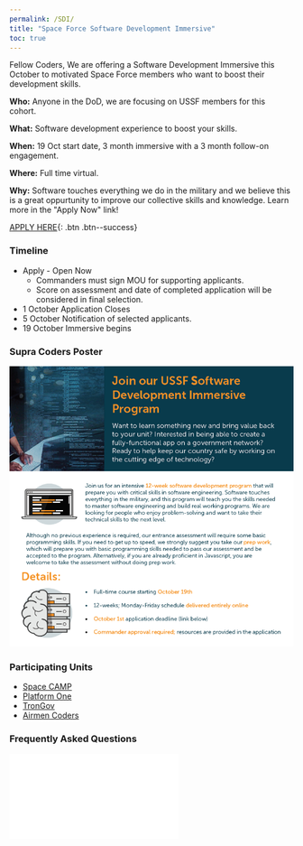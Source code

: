 ```yaml
---
permalink: /SDI/
title: "Space Force Software Development Immersive"
toc: true
---
```

  


Fellow Coders,
We are offering a Software Development Immersive this October to motivated Space Force members who want to boost their development skills. 

**Who:** Anyone in the DoD, we are focusing on USSF members for this cohort.  

**What:** Software development experience to boost your skills.

**When:** 19 Oct start date, 3 month immersive with a 3 month follow-on engagement.

**Where:** Full time virtual.  

**Why:** Software touches everything we do in the military and we believe this is a great oppurtunity to improve our collective skills and knowledge. Learn more in the "Apply Now" link!  

[APPLY HERE](https://auth.galvanize.com/register?uid=785290cba96b236082){: .btn .btn--success}  



### Timeline
* Apply - Open Now
  - Commanders must sign MOU for supporting applicants. 
  - Score on assessment and date of completed application will be considered in final selection.
* 1 October Application Closes
* 5 October Notification of selected applicants.
* 19 October Immersive begins

### Supra Coders Poster
 ![Info Poster](/assets/images/SDIFlyer.PNG)


### Participating Units
* [Space CAMP](https://software.af.mil/softwarefactory/spacecamp/)
* [Platform One](https://software.af.mil/team/platformone/)
* [TronGov](https://tronaf.dev)
* [Airmen Coders](https://airmencoders.us)
    
### Frequently Asked Questions

![AMA Fall 2020](/assets/docs/USSF%20Software%20Development%20Immersive%20AMA.pdf)


